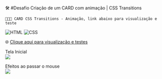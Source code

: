 🛠️ #Desafio Criação de um CARD com animação | CSS Transitions


```
👨🏻‍💻 CARD CSS Transitions - Animação, link abaixo para visualização e teste

```

![HTML](https://img.shields.io/badge/HTML5-E34F26?style=for-the-badge&logo=html5&logoColor=white&link=https://github.com/diegonery465) 
![CSS](https://img.shields.io/badge/CSS3-1572B6?style=for-the-badge&logo=css3&logoColor=white&link=https://github.com/diegonery465)

🌐 [Clique aqui para visualização e testes](https://cardcsstransitions.netlify.app/) <br>


Tela Inicial <br>
<img src = "https://github.com/diegonery465/Projetos-HTML-CSS-JS/blob/main/CARD-CSSTransitions/img-READ/img01.PNG"> <br>

Efeitos ao passar o mouse <br>
<img src = "https://github.com/diegonery465/Projetos-HTML-CSS-JS/blob/main/CARD-CSSTransitions/img-READ/img02.PNG"> <br>
